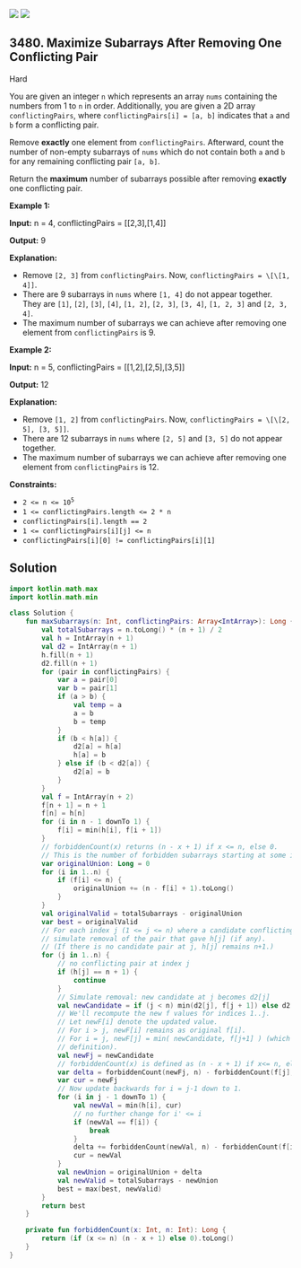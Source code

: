 [![](https://img.shields.io/github/stars/javadev/LeetCode-in-Kotlin?label=Stars&style=flat-square)](https://github.com/javadev/LeetCode-in-Kotlin)
[![](https://img.shields.io/github/forks/javadev/LeetCode-in-Kotlin?label=Fork%20me%20on%20GitHub%20&style=flat-square)](https://github.com/javadev/LeetCode-in-Kotlin/fork)

## 3480\. Maximize Subarrays After Removing One Conflicting Pair

Hard

You are given an integer `n` which represents an array `nums` containing the numbers from 1 to `n` in order. Additionally, you are given a 2D array `conflictingPairs`, where `conflictingPairs[i] = [a, b]` indicates that `a` and `b` form a conflicting pair.

Remove **exactly** one element from `conflictingPairs`. Afterward, count the number of non-empty subarrays of `nums` which do not contain both `a` and `b` for any remaining conflicting pair `[a, b]`.

Return the **maximum** number of subarrays possible after removing **exactly** one conflicting pair.

**Example 1:**

**Input:** n = 4, conflictingPairs = \[\[2,3],[1,4]]

**Output:** 9

**Explanation:**

*   Remove `[2, 3]` from `conflictingPairs`. Now, `conflictingPairs = \[\[1, 4]]`.
*   There are 9 subarrays in `nums` where `[1, 4]` do not appear together. They are `[1]`, `[2]`, `[3]`, `[4]`, `[1, 2]`, `[2, 3]`, `[3, 4]`, `[1, 2, 3]` and `[2, 3, 4]`.
*   The maximum number of subarrays we can achieve after removing one element from `conflictingPairs` is 9.

**Example 2:**

**Input:** n = 5, conflictingPairs = \[\[1,2],[2,5],[3,5]]

**Output:** 12

**Explanation:**

*   Remove `[1, 2]` from `conflictingPairs`. Now, `conflictingPairs = \[\[2, 5], [3, 5]]`.
*   There are 12 subarrays in `nums` where `[2, 5]` and `[3, 5]` do not appear together.
*   The maximum number of subarrays we can achieve after removing one element from `conflictingPairs` is 12.

**Constraints:**

*   <code>2 <= n <= 10<sup>5</sup></code>
*   `1 <= conflictingPairs.length <= 2 * n`
*   `conflictingPairs[i].length == 2`
*   `1 <= conflictingPairs[i][j] <= n`
*   `conflictingPairs[i][0] != conflictingPairs[i][1]`

## Solution

```kotlin
import kotlin.math.max
import kotlin.math.min

class Solution {
    fun maxSubarrays(n: Int, conflictingPairs: Array<IntArray>): Long {
        val totalSubarrays = n.toLong() * (n + 1) / 2
        val h = IntArray(n + 1)
        val d2 = IntArray(n + 1)
        h.fill(n + 1)
        d2.fill(n + 1)
        for (pair in conflictingPairs) {
            var a = pair[0]
            var b = pair[1]
            if (a > b) {
                val temp = a
                a = b
                b = temp
            }
            if (b < h[a]) {
                d2[a] = h[a]
                h[a] = b
            } else if (b < d2[a]) {
                d2[a] = b
            }
        }
        val f = IntArray(n + 2)
        f[n + 1] = n + 1
        f[n] = h[n]
        for (i in n - 1 downTo 1) {
            f[i] = min(h[i], f[i + 1])
        }
        // forbiddenCount(x) returns (n - x + 1) if x <= n, else 0.
        // This is the number of forbidden subarrays starting at some i when f[i] = x.
        var originalUnion: Long = 0
        for (i in 1..n) {
            if (f[i] <= n) {
                originalUnion += (n - f[i] + 1).toLong()
            }
        }
        val originalValid = totalSubarrays - originalUnion
        var best = originalValid
        // For each index j (1 <= j <= n) where a candidate conflicting pair exists,
        // simulate removal of the pair that gave h[j] (if any).
        // (If there is no candidate pair at j, h[j] remains n+1.)
        for (j in 1..n) {
            // no conflicting pair at index j
            if (h[j] == n + 1) {
                continue
            }
            // Simulate removal: new candidate at j becomes d2[j]
            val newCandidate = if (j < n) min(d2[j], f[j + 1]) else d2[j]
            // We'll recompute the new f values for indices 1..j.
            // Let newF[i] denote the updated value.
            // For i > j, newF[i] remains as original f[i].
            // For i = j, newF[j] = min( newCandidate, f[j+1] ) (which is newCandidate by
            // definition).
            val newFj = newCandidate
            // forbiddenCount(x) is defined as (n - x + 1) if x<= n, else 0.
            var delta = forbiddenCount(newFj, n) - forbiddenCount(f[j], n)
            var cur = newFj
            // Now update backwards for i = j-1 down to 1.
            for (i in j - 1 downTo 1) {
                val newVal = min(h[i], cur)
                // no further change for i' <= i
                if (newVal == f[i]) {
                    break
                }
                delta += forbiddenCount(newVal, n) - forbiddenCount(f[i], n)
                cur = newVal
            }
            val newUnion = originalUnion + delta
            val newValid = totalSubarrays - newUnion
            best = max(best, newValid)
        }
        return best
    }

    private fun forbiddenCount(x: Int, n: Int): Long {
        return (if (x <= n) (n - x + 1) else 0).toLong()
    }
}
```